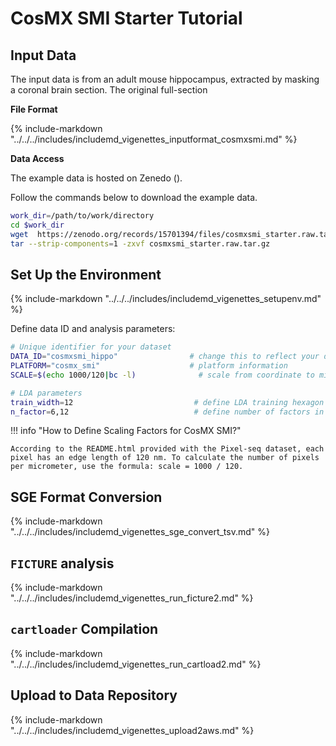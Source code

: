# CosMX SMI Starter Tutorial

## Input Data

The input data is from an adult mouse hippocampus, extracted by masking a coronal brain section. The original full-section 

**File Format**

{%
  include-markdown "../../../includes/includemd_vigenettes_inputformat_cosmxsmi.md"
%}

**Data Access**

The example data is hosted on Zenedo ().

Follow the commands below to download the example data.

```bash
work_dir=/path/to/work/directory
cd $work_dir
wget  https://zenodo.org/records/15701394/files/cosmxsmi_starter.raw.tar.gz
tar --strip-components=1 -zxvf cosmxsmi_starter.raw.tar.gz
```

## Set Up the Environment

{%
  include-markdown "../../../includes/includemd_vigenettes_setupenv.md"
%}

Define data ID and analysis parameters:

```bash
# Unique identifier for your dataset
DATA_ID="cosmxsmi_hippo"                # change this to reflect your dataset name
PLATFORM="cosmx_smi"                    # platform information
SCALE=$(echo 1000/120|bc -l)              # scale from coordinate to micrometer

# LDA parameters
train_width=12                           # define LDA training hexagon width (comma-separated if multiple widths are applied)
n_factor=6,12                            # define number of factors in LDA training (comma-separated if multiple n-factor are applied)

```

!!! info "How to Define Scaling Factors for CosMX SMI?"

    According to the README.html provided with the Pixel-seq dataset, each pixel has an edge length of 120 nm. To calculate the number of pixels per micrometer, use the formula: scale = 1000 / 120.

## SGE Format Conversion

{%
  include-markdown "../../../includes/includemd_vigenettes_sge_convert_tsv.md"
%}

## `FICTURE` analysis

{%
  include-markdown "../../../includes/includemd_vigenettes_run_ficture2.md"
%}

## `cartloader` Compilation

{%
  include-markdown "../../../includes/includemd_vigenettes_run_cartload2.md"
%}

## Upload to Data Repository
{%
  include-markdown "../../../includes/includemd_vigenettes_upload2aws.md"
%}